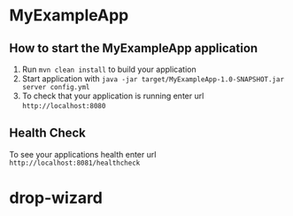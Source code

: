 # MyExampleApp

How to start the MyExampleApp application
---

1. Run `mvn clean install` to build your application
1. Start application with `java -jar target/MyExampleApp-1.0-SNAPSHOT.jar server config.yml`
1. To check that your application is running enter url `http://localhost:8080`

Health Check
---

To see your applications health enter url `http://localhost:8081/healthcheck`
# drop-wizard
